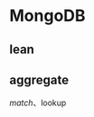 <!--
 * @Author: your name
 * @Date: 2020-06-08 17:30:28
 * @LastEditTime: 2020-06-08 17:30:45
 * @LastEditors: Please set LastEditors
 * @Description: In User Settings Edit
 * @FilePath: \vue-note\Node\MongoDB.md
-->

# MongoDB

## lean

## aggregate

$match、$lookup
